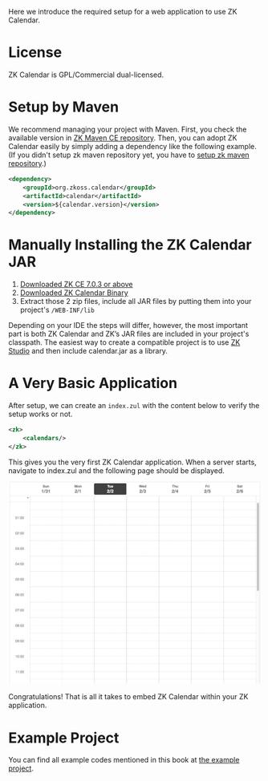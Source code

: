 Here we introduce the required setup for a web application to use ZK
Calendar.

# License

ZK Calendar is GPL/Commercial dual-licensed.

# Setup by Maven

We recommend managing your project with Maven. First, you check the
available version in [ZK Maven CE
repository](https://mavensync.zkoss.org/maven2/org/zkoss/calendar/calendar/).
Then, you can adopt ZK Calendar easily by simply adding a dependency
like the following example. (If you didn't setup zk maven repository
yet, you have to [ setup zk maven
repository](ZK_Installation_Guide/Setting_up_IDE/Maven/Use_ZK_Maven_Artifacts/Resolving_ZK_Framework_Artifacts_via_Maven#How_to_Use_ZK_Maven_Repository).)

``` xml
<dependency>
    <groupId>org.zkoss.calendar</groupId>
    <artifactId>calendar</artifactId>
    <version>${calendar.version}</version>
</dependency>
```

# Manually Installing the ZK Calendar JAR

1.  [Downloaded ZK CE 7.0.3 or
    above](http://www.zkoss.org/download/zk.dsp)
2.  [Downloaded ZK Calendar
    Binary](http://www.zkoss.org/download/zkcalendar.dsp)
3.  Extract those 2 zip files, include all JAR files by putting them
    into your project's `/WEB-INF/lib`

Depending on your IDE the steps will differ, however, the most important
part is both ZK Calendar and ZK’s JAR files are included in your
project's classpath. The easiest way to create a compatible project is
to use [ZK Studio](http://www.zkoss.org/download/zkstudio.dsp) and then
include calendar.jar as a library.

# A Very Basic Application

After setup, we can create an `index.zul` with the content below to
verify the setup works or not.

``` xml
<zk>
    <calendars/>
</zk>
```

This gives you the very first ZK Calendar application. When a server
starts, navigate to index.zul and the following page should be
displayed.

![](images/ZKCalEss_Simple_calendar_application.png)

Congratulations! That is all it takes to embed ZK Calendar within your
ZK application.

# Example Project

You can find all example codes mentioned in this book at [the example
project](https://github.com/zkoss/zkcalendar/tree/master/essentials).
